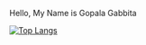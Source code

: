  Hello, My Name is Gopala Gabbita


 [![Top Langs](https://github-readme-stats.vercel.app/api/top-langs/?username=gopalagabbita&layout=compact)](https://github.com/gopalagabbita)
 
